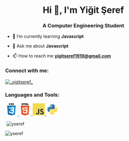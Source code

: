 <h1 align="center">Hi 👋, I'm Yiğit Şeref</h1>
<h3 align="center">A Computer Engineering Student</h3>

- 🌱 I’m currently learning **Javascript**

- 💬 Ask me about **Javascript**

- 📫 How to reach me **yigitseref1919@gmail.com**

<h3 align="left">Connect with me:</h3>
<p align="left">
<a href="https://instagram.com/_yigitseref_" target="blank"><img align="center" src="https://raw.githubusercontent.com/rahuldkjain/github-profile-readme-generator/master/src/images/icons/Social/instagram.svg" alt="_yigitseref_" height="30" width="40" /></a>
</p>

<h3 align="left">Languages and Tools:</h3>
<p align="left"> <a href="https://www.w3schools.com/css/" target="_blank" rel="noreferrer"> <img src="https://raw.githubusercontent.com/devicons/devicon/master/icons/css3/css3-original-wordmark.svg" alt="css3" width="40" height="40"/> </a> <a href="https://www.w3.org/html/" target="_blank" rel="noreferrer"> <img src="https://raw.githubusercontent.com/devicons/devicon/master/icons/html5/html5-original-wordmark.svg" alt="html5" width="40" height="40"/> </a> <a href="https://developer.mozilla.org/en-US/docs/Web/JavaScript" target="_blank" rel="noreferrer"> <img src="https://raw.githubusercontent.com/devicons/devicon/master/icons/javascript/javascript-original.svg" alt="javascript" width="40" height="40"/> </a> <a href="https://www.python.org" target="_blank" rel="noreferrer"> <img src="https://raw.githubusercontent.com/devicons/devicon/master/icons/python/python-original.svg" alt="python" width="40" height="40"/> </a> </p>

<p>&nbsp;<img align="center" src="https://github-readme-stats.vercel.app/api?username=yseref&show_icons=true&locale=en" alt="yseref" /></p>

<p align="left"> <img src="https://komarev.com/ghpvc/?username=yseref&label=Profile%20views&color=0e75b6&style=flat" alt="yseref" /> </p>
